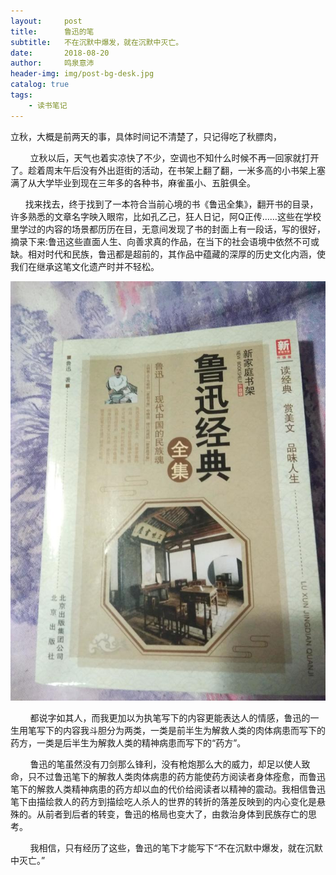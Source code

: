 ```yaml
---
layout:     post
title:      鲁迅的笔
subtitle:   不在沉默中爆发，就在沉默中灭亡。
date:       2018-08-20
author:     鸣泉意沛
header-img: img/post-bg-desk.jpg
catalog: true
tags:
    - 读书笔记
---
```


立秋，大概是前两天的事，具体时间记不清楚了，只记得吃了秋膘肉，

        立秋以后，天气也着实凉快了不少，空调也不知什么时候不再一回家就打开了。趁着周末午后没有外出逛街的活动，在书架上翻了翻，一米多高的小书架上塞满了从大学毕业到现在三年多的各种书，麻雀虽小、五脏俱全。

      找来找去，终于找到了一本符合当前心境的书《鲁迅全集》，翻开书的目录，许多熟悉的文章名字映入眼帘，比如孔乙己，狂人日记，阿Q正传……这些在学校里学过的内容的场景都历历在目，无意间发现了书的封面上有一段话，写的很好，摘录下来:鲁迅这些直面人生、向善求真的作品，在当下的社会语境中依然不可或缺。相对时代和民族，鲁迅都是超前的，其作品中蕴藏的深厚的历史文化内涵，使我们在继承这笔文化遗产时并不轻松。

![luxun](https://raw.githubusercontent.com/enilu-en/enilu-en.github.io/master/_posts/2018/luxun.jpg)

        都说字如其人，而我更加以为执笔写下的内容更能表达人的情感，鲁迅的一生用笔写下的内容我斗胆分为两类，一类是前半生为解救人类的肉体病患而写下的药方，一类是后半生为解救人类的精神病患而写下的“药方”。

        鲁迅的笔虽然没有刀剑那么锋利，没有枪炮那么大的威力，却足以使人致命，只不过鲁迅笔下的解救人类肉体病患的药方能使药方阅读者身体痊愈，而鲁迅笔下的解救人类精神病患的药方却以血的代价给阅读者以精神的震动。我相信鲁迅笔下由描绘救人的药方到描绘吃人杀人的世界的转折的落差反映到的内心变化是悬殊的。从前者到后者的转变，鲁迅的格局也变大了，由救治身体到民族存亡的思考。

        我相信，只有经历了这些，鲁迅的笔下才能写下“不在沉默中爆发，就在沉默中灭亡。”
